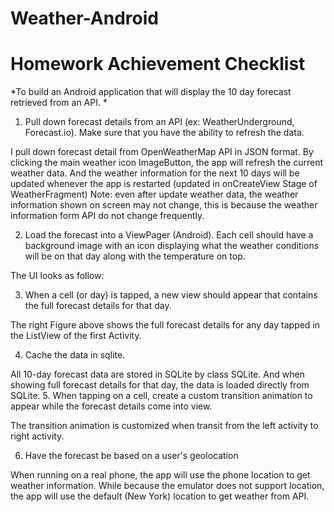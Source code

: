 # Weather-Android
# Homework Achievement Checklist

*To build an Android application that will display the 10 day forecast retrieved from an API. *
1.	Pull down forecast details from an API (ex: WeatherUnderground, Forecast.io). Make sure that you have the ability to refresh the data. 

I pull down forecast detail from OpenWeatherMap API in JSON format. By clicking the main weather icon ImageButton, the app will refresh the current weather data. And the weather information for the next 10 days will be updated whenever the app is restarted (updated in onCreateView Stage of WeatherFragment)
Note: even after update weather data, the weather information shown on screen may not change, this is because the weather information form API do not change frequently.

2.	Load the forecast into a ViewPager (Android). Each cell should have a background image with an icon displaying what the weather conditions will be on that day along with the temperature on top. 

The UI looks as follow:
    
3.	When a cell (or day) is tapped, a new view should appear that contains the full forecast details for that day. 

The right Figure above shows the full forecast details for any day tapped in the ListView of the first Activity.

4.	Cache the data in sqlite. 

All 10-day forecast data are stored in SQLite by class SQLite. And when showing full forecast details for that day, the data is loaded directly from SQLite.
5.	When tapping on a cell, create a custom transition animation to appear while the
forecast details come into view. 

The transition animation is customized when transit from the left activity to right activity.

6.	Have the forecast be based on a user's geolocation 

When running on a real phone, the app will use the phone location to get weather information. While because the emulator does not support location, the app will use the default (New York) location to get weather from API.
